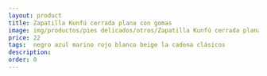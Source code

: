 ```yaml
---
layout: product
title: Zapatilla Kunfú cerrada plana con gomas 
image: img/productos/pies delicados/otros/Zapatilla Kunfú cerrada plana con gomas =22= negro azul marino rojo blanco beige la cadena clásicos.webp
price: 22
tags:  negro azul marino rojo blanco beige la cadena clásicos
description: 
order: 0
---
```

